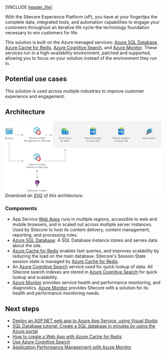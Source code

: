 [!INCLUDE [header_file](../../../includes/sol-idea-header.md)]

With the Sitecore Experience Platform (xP), you have at your fingertips the complete data, integrated tools, and automation capabilities to engage your customers throughout an iterative life cycle-the technology foundation necessary to win customers for life.

This solution is built on the Azure managed services: [Azure SQL Database](https://azure.microsoft.com/services/sql-database), [Azure Cache for Redis](https://azure.microsoft.com/services/cache), [Azure Cognitive Search](https://azure.microsoft.com/services/search), and [Azure Monitor](https://azure.microsoft.com/services/monitor). These services run in a high-availability environment, patched and supported, allowing you to focus on your solution instead of the environment they run in.

## Potential use cases

This solution is used across multiple industries to improve customer experience and engagement.

## Architecture

![Architecture diagram show the flow from the browser through Sitecore to Azure.](../media/digital-marketing-sitecore.png)
*Download an [SVG](../media/digital-marketing-sitecore.svg) of this architecture.*

### Components

* App Service [Web Apps](https://azure.microsoft.com/services/app-service/web) runs in multiple regions, accessible to web and mobile browsers, and is scaled out across multiple server instances. Used by Sitecore to host its content delivery, content management, reporting, and processing roles.
* [Azure SQL Database](https://azure.microsoft.com/services/sql-database): A SQL Database instance stores and serves data about the site.
* [Azure Cache for Redis](https://azure.microsoft.com/services/cache) enables fast queries, and improves scalability by reducing the load on the main database. Sitecore's Session State session state is managed by [Azure Cache for Redis](https://azure.microsoft.com/services/cache).
* An [Azure Cognitive Search](https://azure.microsoft.com/services/search) service used for quick lookup of data. All Sitecore search indexes are stored in [Azure Cognitive Search](https://azure.microsoft.com/services/search) for quick lookup and scalability.
* [Azure Monitor](https://azure.microsoft.com/services/monitor) provides service health and performance monitoring, and diagnostics. [Azure Monitor](https://azure.microsoft.com/services/monitor) provides Sitecore with a solution for its health and performance monitoring needs.

## Next steps

* [Deploy an ASP.NET web app to Azure App Service, using Visual Studio](/azure/app-service/app-service-web-get-started-dotnet)
* [SQL Database tutorial: Create a SQL database in minutes by using the Azure portal](/azure/sql-database/sql-database-single-database-get-started)
* [How to create a Web App with Azure Cache for Redis](/azure/azure-cache-for-redis/cache-web-app-howto)
* [Use Azure Cognitive Search](https://azure.microsoft.com/services/search)
* [Application Performance Management with Azure Monitor](/azure/azure-monitor/app/app-insights-overview)
